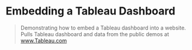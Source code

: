 # Embedding a Tableau Dashboard


> Demonstrating how to embed a Tableau dashboard into a website.
> Pulls Tableau dashboard and data from the public demos at www.Tableau.com
